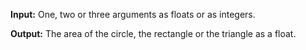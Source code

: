 **Input:** One, two or three arguments as floats or as integers.

**Output:** The area of the circle, the rectangle or the triangle as a float.
